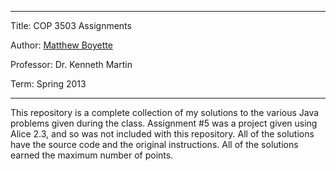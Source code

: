 *******************************************
Title:     COP 3503 Assignments

Author:    [Matthew Boyette](mailto:Dyndrilliac@gmail.com)

Professor: Dr. Kenneth Martin

Term:      Spring 2013
*******************************************

This repository is a complete collection of my solutions to the various Java problems given during the class. Assignment #5 was a project given using Alice 2.3, and so was not included with this repository. All of the solutions have the source code and the original instructions. All of the solutions earned the maximum number of points.